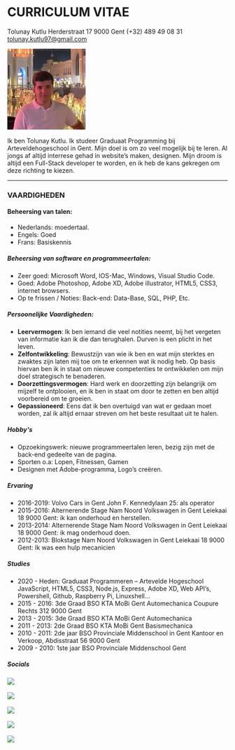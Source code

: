 # CURRICULUM VITAE

 Tolunay Kutlu
 Herderstraat 17
 9000 Gent
 (+32) 489 49 08 31
 tolunay.kutlu97@gmail.com

![](./img/toly.png)

Ik ben Tolunay Kutlu. Ik studeer Graduaat Programming bij Arteveldehogeschool in Gent.
Mijn doel is om zo veel mogelijk bij te leren. Al jongs af altijd interrese gehad in website’s maken, designen. Mijn droom is altijd een Full-Stack developer te worden, en ik heb de kans gekregen om deze richting te kiezen.

---

### VAARDIGHEDEN

#### Beheersing van talen:
-	Nederlands: moedertaal.
-	Engels: Goed
-	Frans: Basiskennis

##### Beheersing van software en programmeertalen:
-	Zeer goed: Microsoft Word, IOS-Mac, Windows, Visual Studio Code.
-	Goed: Adobe Photoshop, Adobe XD, Adobe illustrator, HTML5, CSS3, internet browsers.
-	Op te frissen / Noties: Back-end: Data-Base, SQL, PHP, Etc.

##### Persoonelijke Vaardigheden:
-	**Leervermogen**: Ik ben iemand die veel notities neemt, bij het vergeten van informatie kan ik die dan terughalen. Durven is een plicht in het leven.
-	**Zelfontwikkeling**: Bewustzijn van wie ik ben en wat mijn sterktes en zwaktes zijn laten mij toe om te erkennen wat ik nodig heb. Op basis hiervan ben ik in staat om nieuwe competenties te ontwikkelen om mijn doel strategisch te benaderen. 
-	**Doorzettingsvermogen**: Hard werk en doorzetting zijn belangrijk om mijzelf te ontplooien, en ik ben in staat om door te zetten en ben altijd voorbereid om te groeien.
-	**Gepassioneerd**: Eens dat ik ben overtuigd van wat er gedaan moet worden, zal ik altijd ernaar streven om het beste resultaat uit te halen.

##### Hobby's
-	Opzoekingswerk: nieuwe programmeertalen leren, bezig zijn met de back-end gedeelte van de pagina.
-	Sporten o.a: Lopen, Fitnessen, Gamen
-	Designen met Adobe-programma, Logo’s creëren.

##### Ervaring
-	2016-2019: Volvo Cars in Gent 
		         John F. Kennedylaan 25: als operator 
-	2015-2016: Alternerende Stage Nam Noord Volkswagen in Gent 
        Leiekaai 18 9000 Gent: ik kan onderhoud en herstellen. 
-	2013-2014: Alternerende Stage Nam Noord Volkswagen in Gent 
        Leiekaai 18 9000 Gent: ik mag onderhoud doen. 
-	2012-2013: Blokstage Nam Noord Volkswagen in Gent 
        Leiekaai 18 9000 Gent: Ik was een hulp mecanicien 

##### Studies
-	2020 - Heden:  Graduaat Programmeren – Artevelde Hogeschool
		  JavaScript, HTML5, CSS3, Node.js, Express, Adobe XD, Web API’s, 	  	  Powershell, Github, Raspberry Pi, Linuxshell...
-	2015 - 2016:  3de Graad BSO KTA MoBi Gent Automechanica 
	           Coupure Rechts 312 9000 Gent 
-	2013 - 2015:  3de Graad BSO KTA MoBi Gent Automechanica  
-	2011 - 2013:  2de Graad BSO KTA MoBi Gent Basismechanica 
-	2010 - 2011:  2de jaar BSO Provinciale Middenschool in Gent 
	          Kantoor en Verkoop, Abdisstraat 56 9000 Gent  
-	2009 - 2010:  1ste jaar BSO Provinciale  Middenschool Gent 

##### Socials
[![](https://img.shields.io/badge/LinkedIn-0077B5?style=for-the-badge&logo=linkedin&logoColor=white)](https://www.linkedin.com/in/tolunay-kutlu-6094461b7/)

[![](https://img.shields.io/badge/GitHub-100000?style=for-the-badge&logo=github&logoColor=white)](https://github.com/tolunay17)

[![](https://img.shields.io/badge/Stack_Overflow-FE7A16?style=for-the-badge&logo=stack-overflow&logoColor=white)](https://stackoverflow.com/users/15215274/tolunay)

[![](https://img.shields.io/badge/YouTube-FF0000?style=for-the-badge&logo=youtube&logoColor=white)](https://www.youtube.com/channel/UCUuOvHQQNPrPLdjQsewLo8g)


[![](https://img.shields.io/badge/Facebook-1877F2?style=for-the-badge&logo=facebook&logoColor=white)](https://www.facebook.com/profile.php?id=100009682454773)